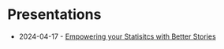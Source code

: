 # Presentations

* 2024-04-17 - [Empowering your Statisitcs with Better Stories](https://aka.ms/better-stories)